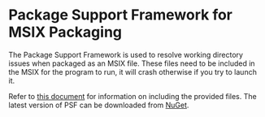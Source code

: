 # Package Support Framework for MSIX Packaging
The Package Support Framework is used to resolve working directory issues when packaged as an MSIX file. These files need to be included in the MSIX for the program to run, it will crash otherwise if you try to launch it.

Refer to [this document](https://learn.microsoft.com/en-us/windows/msix/psf/psf-current-working-directory#create-and-inject-required-psf-files) for information on including the provided files. The latest version of PSF can be downloaded from [NuGet](https://www.nuget.org/packages/Microsoft.PackageSupportFramework/).
